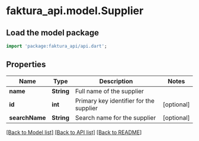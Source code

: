 # faktura_api.model.Supplier

## Load the model package
```dart
import 'package:faktura_api/api.dart';
```

## Properties
Name | Type | Description | Notes
------------ | ------------- | ------------- | -------------
**name** | **String** | Full name of the supplier | 
**id** | **int** | Primary key identifier for the supplier | [optional] 
**searchName** | **String** | Search name for the supplier | [optional] 

[[Back to Model list]](../README.md#documentation-for-models) [[Back to API list]](../README.md#documentation-for-api-endpoints) [[Back to README]](../README.md)


